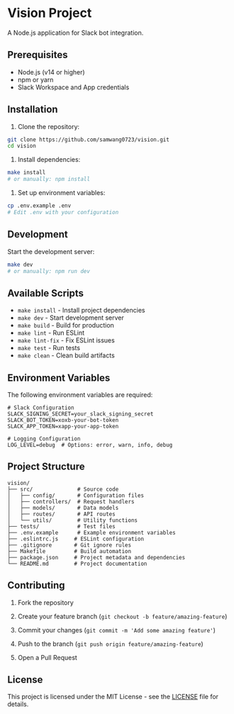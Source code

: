 # Vision Project

A Node.js application for Slack bot integration.

## Prerequisites

- Node.js (v14 or higher)
- npm or yarn
- Slack Workspace and App credentials

## Installation

1. Clone the repository:

```bash
git clone https://github.com/samwang0723/vision.git
cd vision
```

1. Install dependencies:

```bash
make install
# or manually: npm install
```

1. Set up environment variables:

```bash
cp .env.example .env
# Edit .env with your configuration
```

## Development

Start the development server:

```bash
make dev
# or manually: npm run dev
```

## Available Scripts

- `make install` - Install project dependencies
- `make dev` - Start development server
- `make build` - Build for production
- `make lint` - Run ESLint
- `make lint-fix` - Fix ESLint issues
- `make test` - Run tests
- `make clean` - Clean build artifacts

## Environment Variables

The following environment variables are required:

```env
# Slack Configuration
SLACK_SIGNING_SECRET=your_slack_signing_secret
SLACK_BOT_TOKEN=xoxb-your-bot-token
SLACK_APP_TOKEN=xapp-your-app-token

# Logging Configuration
LOG_LEVEL=debug  # Options: error, warn, info, debug
```

## Project Structure

```text
vision/
├── src/              # Source code
│   ├── config/       # Configuration files
│   ├── controllers/  # Request handlers
│   ├── models/       # Data models
│   ├── routes/       # API routes
│   └── utils/        # Utility functions
├── tests/            # Test files
├── .env.example      # Example environment variables
├── .eslintrc.js     # ESLint configuration
├── .gitignore       # Git ignore rules
├── Makefile         # Build automation
├── package.json     # Project metadata and dependencies
└── README.md        # Project documentation
```

## Contributing

1. Fork the repository

1. Create your feature branch (`git checkout -b feature/amazing-feature`)

1. Commit your changes (`git commit -m 'Add some amazing feature'`)

1. Push to the branch (`git push origin feature/amazing-feature`)

1. Open a Pull Request

## License

This project is licensed under the MIT License - see the [LICENSE](LICENSE) file for details.
